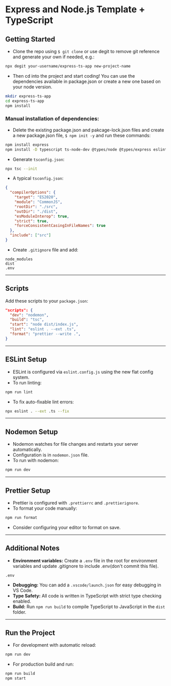 # Express and Node.js Template + TypeScript

## Getting Started

- Clone the repo using `$ git clone` or use degit to remove git reference and generate your own if needed, e.g.:

```bash
npx degit your-username/express-ts-app new-project-name
```

- Then cd into the project and start coding! You can use the dependencies available in package.json or create a new one based on your node version.

```bash
mkdir express-ts-app
cd express-ts-app
npm install
```

### Manual installation of dependencies:

- Delete the existing package.json and pakcage-lock.json files and create a new package.json file, `$ npm init -y` and run these commands:

```bash
npm install express
npm install -D typescript ts-node-dev @types/node @types/express eslint @eslint/js typescript-eslint prettier eslint-config-prettier nodemon
```

- Generate `tsconfig.json`:

```bash
npx tsc --init
```

- A typical `tsconfig.json`:

```json
{
  "compilerOptions": {
    "target": "ES2020",
    "module": "CommonJS",
    "rootDir": "./src",
    "outDir": "./dist",
    "esModuleInterop": true,
    "strict": true,
    "forceConsistentCasingInFileNames": true
  },
  "include": ["src"]
}
```

- Create `.gitignore` file and add:

```
node_modules
dist
.env
```

---

## Scripts

Add these scripts to your `package.json`:

```json
"scripts": {
  "dev": "nodemon",
  "build": "tsc",
  "start": "node dist/index.js",
  "lint": "eslint . --ext .ts",
  "format": "prettier --write .",
}
```

---

## ESLint Setup

- ESLint is configured via `eslint.config.js` using the new flat config system.
- To run linting:

```bash
npm run lint
```

- To fix auto-fixable lint errors:

```bash
npx eslint . --ext .ts --fix
```

---

## Nodemon Setup

- Nodemon watches for file changes and restarts your server automatically.
- Configuration is in `nodemon.json` file.
- To run with nodemon:

```bash
npm run dev
```

---

## Prettier Setup

- Prettier is configured with `.prettierrc` and `.prettierignore`.
- To format your code manually:

```bash
npm run format
```

- Consider configuring your editor to format on save.

---

## Additional Notes

- **Environment variables:** Create a `.env` file in the root for environment variables and update .gitignore to include .env(don't commit this file).

```gitignore
.env
```

- **Debugging:** You can add a `.vscode/launch.json` for easy debugging in VS Code.
- **Type Safety:** All code is written in TypeScript with strict type checking enabled.
- **Build:** Run `npm run build` to compile TypeScript to JavaScript in the `dist` folder.

---

## Run the Project

- For development with automatic reload:

```bash
npm run dev
```

- For production build and run:

```bash
npm run build
npm start
```
